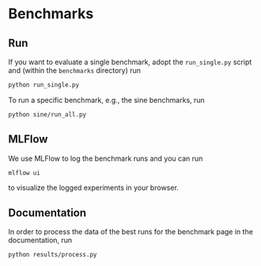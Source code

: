 # Benchmarks

## Run

If you want to evaluate a single benchmark, adopt the `run_single.py` script
and (within the `benchmarks` directory) run

```bash
python run_single.py
```

To run a specific benchmark, e.g., the sine benchmarks, run

```bash
python sine/run_all.py
```

## MLFlow

We use MLFlow to log the benchmark runs and you can run

```bash
mlflow ui
```

to visualize the logged experiments in your browser.

## Documentation

In order to process the data of the best runs for the benchmark page in
the documentation, run

```bash
python results/process.py
```
